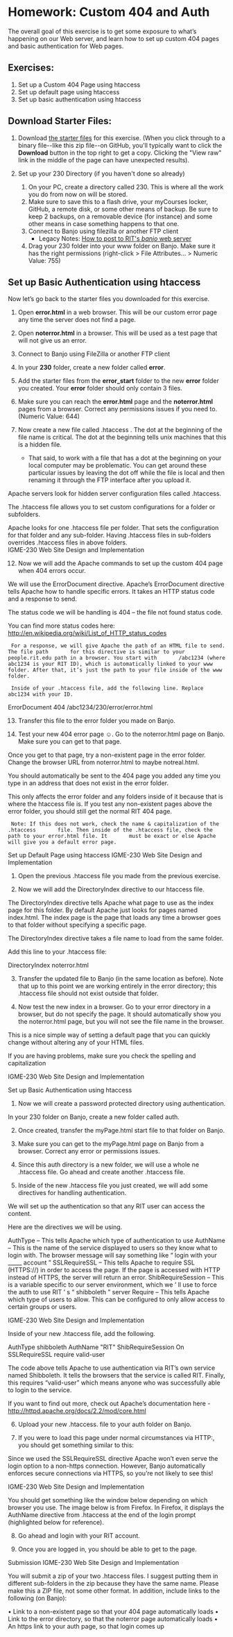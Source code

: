 # Homework: Custom 404 and Auth

The overall goal of this exercise is to get some exposure to what’s happening on our Web server, and learn how to set up custom 404 pages and basic authentication for Web pages. 
 
## Exercises:  
 
1. Set up a Custom 404 Page using htaccess 
1. Set up default page using htaccess 
1. Set up basic authentication using htaccess 

## Download Starter Files:

1. Download [the starter files](htaccess-starter-files.zip) for this exercise. (When you click through to a binary file--like this zip file--on GitHub, you'll typically want to click the **Download** button in the top right to get a copy.  Clicking the "View raw" link in the middle of the page can have unexpected results).

2. Set up your 230 Directory (if you haven't done so already) 

    1. On your PC, create a directory called 230. This is where all the work you do from now on will be stored. 
    1. Make sure to save this to a flash drive, your myCourses locker, GitHub, a remote disk, or some other means of backup. Be sure to keep 2 backups, on a removable device (for instance) and some other means in case something happens to that one.  
    3. Connect to Banjo using filezilla or another FTP client
        - Legacy Notes: [How to post to RIT's *banjo* web server](https://github.com/tonethar/IGME-235-Shared/blob/master/notes/posting-to-banjo.md)
    4. Drag your 230 folder into your www folder on Banjo. Make sure it has the right permissions (right-click > File Attributes… > Numeric Value: 755) 
 
## Set up Basic Authentication using htaccess 

Now let’s go back to the starter files you downloaded for this exercise. 
 
1. Open **error.html** in a web browser. This will be our custom error page any time the server does not find a page. 
 
1. Open **noterror.html** in a browser. This will be used as a test page that will not give us an error. 
 
1. Connect to Banjo using FileZilla or another FTP client 
 
1. In your **230** folder, create a new folder called **error**.  
 
1. Add the starter files from the **error_start** folder to the new **error** folder you created. Your **error** folder should only contain 3 files. 
 
1. Make sure you can reach the **error.html** page and the **noterror.html** pages from a browser. Correct any permissions issues if you need to. (Numeric Value: 644)
 
1. Now create a new file called .htaccess . The dot at the beginning of the file name is critical. The dot at the beginning tells unix machines that this is a hidden file.
    - That said, to work with a file that has a dot at the beginning on your local computer may be problematic.  You can get around these particular issues by leaving the dot off while the file is local and then renaming it through the FTP interface after you upload it.
 
Apache servers look for hidden server configuration files called .htaccess. 
 
The .htaccess file allows you to set custom configurations for a folder or subfolders.  
 
Apache looks for one .htaccess file per folder. That sets the configuration for that folder and any sub-folder. Having .htaccess files in sub-folders overrides .htaccess files in above folders.  
IGME-230 Web Site Design and Implementation 
 
12. Now we will add the Apache commands to set up the custom 404 page when 404 errors occur.  
 
We will use the ErrorDocument directive. Apache’s ErrorDocument directive tells Apache how to handle specific errors. It takes an HTTP status code and a response to send. 
 
The status code we will be handling is 404 – the file not found status code.  
 
You can find more status codes here: http://en.wikipedia.org/wiki/List_of_HTTP_status_codes  
 
     For a response, we will give Apache the path of an HTML file to send. The file path       for this directive is similar to your people.rit.edu path in a browser. You start with       /abc1234 (where abc1234 is your RIT ID), which is automatically linked to your www       folder. After that, it’s just the path to your file inside of the www folder.  
 
     Inside of your .htaccess file, add the following line. Replace abc1234 with your ID.  
 
ErrorDocument 404 /abc1234/230/error/error.html 
 
 
13. Transfer this file to the error folder you made on Banjo.  
 
 
14.  Test your new 404 error page ☺. Go to the noterror.html page on Banjo. Make sure you can get to that page.  
 
 
Once you get to that page, try a non-existent page in the error folder. Change the browser URL from noterror.html to maybe notreal.html. 
 
You should automatically be sent to the 404 page you added any time you type in an address that does not exist in the error folder.  
 
This only affects the error folder and any folders inside of it because that is where the htaccess file is. If you test any non-existent pages above the error folder, you should still get the normal RIT 404 page. 
 
 
     Note: If this does not work, check the name & capitalization of the .htaccess       file. Then inside of the .htaccess file, check the path to your error.html file. It       must be exact or else Apache will give you a default error page. 
 
 
Set up Default Page using htaccess 
IGME-230 Web Site Design and Implementation 
 
 
1. Open the previous .htaccess file you made from the previous exercise.  
 
 
2. Now we will add the DirectoryIndex directive to our htaccess file.  
 
The DirectoryIndex directive tells Apache what page to use as the index page for this folder. By default Apache just looks for pages named index.html. The index page is the page that loads any time a browser goes to that folder without specifying a specific page. 
 
The DirectoryIndex directive takes a file name to load from the same folder. 
 
Add this line to your .htaccess file: 
 
DirectoryIndex noterror.html  
 
 
 
3. Transfer the updated file to Banjo (in the same location as before). Note that up to this point we are working entirely in the error directory; this .htaccess file should not exist outside that folder. 
 
 
 
4. Now test the new index in a browser. Go to your error directory in a browser, but do not specify the page. It should automatically show you the noterror.html page, but you will not see the file name in the browser.  
 
This is a nice simple way of setting a default page that you can quickly change without altering any of your HTML files.  
 
If you are having problems, make sure you check the spelling and capitalization  
 
 
 
 
  
IGME-230 Web Site Design and Implementation 
 
Set up Basic Authentication using htaccess 
 
1. Now we will create a password protected directory using authentication. 
 
In your 230 folder on Banjo, create a new folder called auth. 
 
 
2. Once created, transfer the myPage.html start file to that folder on Banjo.  
 
 
3. Make sure you can get to the myPage.html page on Banjo from a browser. Correct any error or permissions issues.  
 
 
4. Since this auth directory is a new folder, we will use a whole ne .htaccess file. Go ahead and create another .htaccess file.  
 
 
5. Inside of the new .htaccess file you just created, we will add some directives for handling authentication. 
 
We will set up the authentication so that any RIT user can access the content. 
 
Here are the directives we will be using.  
 
AuthType – This tells Apache which type of authentication to use AuthName – This is the name of the service displayed to users so they know what to                       login with. The browser message will say something like “ login with                        your _____ account ”
 SSLRequireSSL – This tells Apache to require SSL (HTTPS://) in order to access                      the page. If the page is accessed with HTTP instead of HTTPS, the                      server will return an error. ShibRequireSession – This is a variable specific to our server environment, which      we ’ ll use to force the auth to use RIT ’ s “ shibboleth ” server Require –    This tells Apache which type of users to allow. This can be configured to                     only allow access to certain groups or users. 
 
 
 
 
 
 
 
IGME-230 Web Site Design and Implementation 
 
 
Inside of your new .htaccess file, add the following.  
 
AuthType shibboleth AuthName "RIT" ShibRequireSession On SSLRequireSSL require valid-user 
 
The code above tells Apache to use authentication via RIT’s own service named Shibboleth. It tells the browsers that the service is called RIT. Finally, this requires “valid-user” which means anyone who was successfully able to login to the service. 
 
If you want to find out more, check out Apache’s documentation here - http://httpd.apache.org/docs/2.2/mod/core.html  
 
 
6. Upload your new .htaccess. file to your auth folder on Banjo.  
 
 
7. If you were to load this page under normal circumstances via HTTP:, you should get something similar to this: 
 
 
 
 
 Since we used the SSLRequireSSL directive Apache won’t even serve the login option to a non-https connection. However, Banjo automatically enforces secure connections via HTTPS, so you’re not likely to see this!  
 
 
 
 
 
 
IGME-230 Web Site Design and Implementation 
 
 
You should get something like the window below depending on which browser you use. The image below is from Firefox. In Firefox, it displays the AuthName directive from .htaccess at the end of the login prompt (highlighted below for reference). 
 
 
 
 
 
 
8. Go ahead and login with your RIT account. 
 
 
 
9. Once you are logged in, you should be able to get to the page. 
 
 
 
 
 
 
 
 
 
 
 
 
 
 
 
 
 
Submission 
IGME-230 Web Site Design and Implementation 
 
 
 
You will submit a zip of your two .htaccess files. I suggest putting them in different sub-folders in the zip because they have the same name. Please make this a ZIP file, not some other format. In addition, include links to the following (on Banjo): 
 
• Link to a non-existent page so that your 404 page automatically loads • Link to the error directory, so that the noterror page automatically loads • An https link to your auth page, so that login comes up 
  
